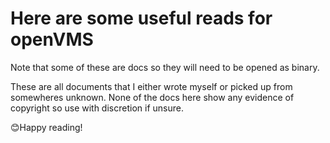 # Here are some useful reads for openVMS

Note that some of these are docs so they will need to be opened as binary.

These are all documents that I either wrote myself or picked up from somewheres unknown. None of the docs here show any evidence of copyright so use with discretion if unsure.

😊Happy reading!

